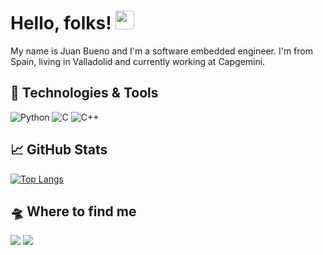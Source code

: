 # Hello, folks! <img src="https://user-images.githubusercontent.com/42378118/110234147-e3259600-7f4e-11eb-95be-0c4047144dea.gif" width="30px">
My name is Juan Bueno and I'm a software embedded engineer. I'm from Spain, living in Valladolid and currently working at Capgemini.

## 🔧 Technologies & Tools
![Python](https://img.shields.io/badge/-Python-000?&logo=Python)
![C](https://img.shields.io/badge/-C-000?&logo=C)
![C++](https://img.shields.io/badge/-C++-000?&logo=c%2b%2b&logoColor=00599C)



## &#x1f4c8; GitHub Stats
 [![Top Langs](https://github-readme-stats.vercel.app/api/top-langs/?username=juabue&layout=compact&title_color=ffffff&text_color=c9cacc&icon_color=2bbc8a&bg_color=1d1f21&langs_count=4)](https://github.com/anuraghazra/github-readme-stats)
 


## 🛸 Where to find me
<a target="_blank" href="https://www.linkedin.com/in/juan-bueno/"><img src="https://img.shields.io/badge/-LinkedIn-0077B5?style=for-the-badge&logo=Linkedin&logoColor=white"></img></a>
<a target="_blank" href="mailto:juigbueno@gmail.com"><img src="https://img.shields.io/badge/-Gmail-D14836?style=for-the-badge&logo=Gmail&logoColor=white"></img></a>
